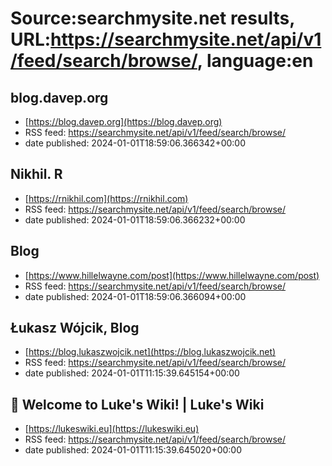 # Source:searchmysite.net results, URL:https://searchmysite.net/api/v1/feed/search/browse/, language:en

## blog.davep.org
 - [https://blog.davep.org](https://blog.davep.org)
 - RSS feed: https://searchmysite.net/api/v1/feed/search/browse/
 - date published: 2024-01-01T18:59:06.366342+00:00



## Nikhil. R
 - [https://rnikhil.com](https://rnikhil.com)
 - RSS feed: https://searchmysite.net/api/v1/feed/search/browse/
 - date published: 2024-01-01T18:59:06.366232+00:00



## Blog
 - [https://www.hillelwayne.com/post](https://www.hillelwayne.com/post)
 - RSS feed: https://searchmysite.net/api/v1/feed/search/browse/
 - date published: 2024-01-01T18:59:06.366094+00:00



## Łukasz Wójcik, Blog
 - [https://blog.lukaszwojcik.net](https://blog.lukaszwojcik.net)
 - RSS feed: https://searchmysite.net/api/v1/feed/search/browse/
 - date published: 2024-01-01T11:15:39.645154+00:00



## 👋 Welcome to Luke's Wiki! | Luke's Wiki
 - [https://lukeswiki.eu](https://lukeswiki.eu)
 - RSS feed: https://searchmysite.net/api/v1/feed/search/browse/
 - date published: 2024-01-01T11:15:39.645020+00:00



